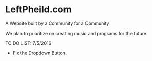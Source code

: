 # LeftPheild.com
A Website built by a Community for a Community

We plan to prioritize on creating music and programs for the future.

TO DO LIST:
  7/5/2016
  - Fix the Dropdown Button.
